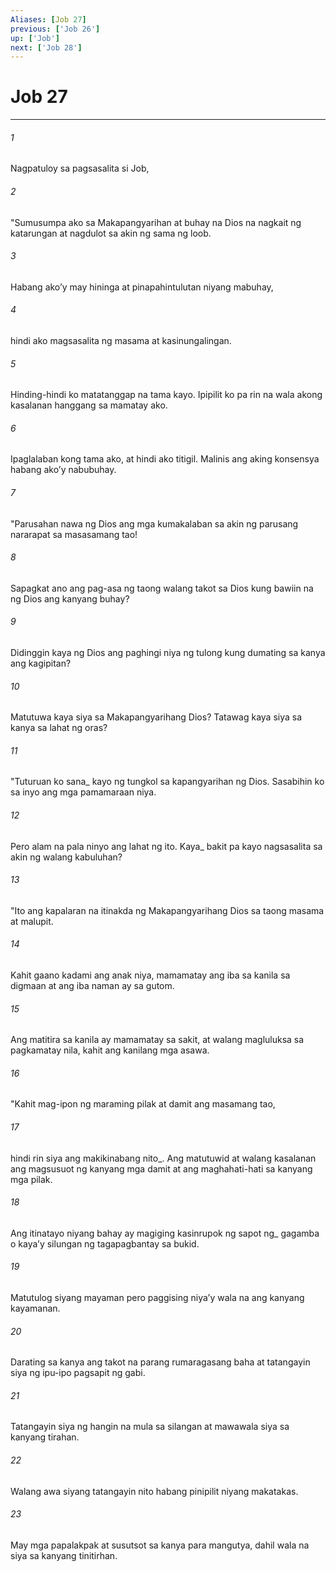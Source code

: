 ```yaml
---
Aliases: [Job 27]
previous: ['Job 26']
up: ['Job']
next: ['Job 28']
---
```

# Job 27

***






















###### 1 










Nagpatuloy sa pagsasalita si Job, 





















###### 2 










"Sumusumpa ako sa Makapangyarihan at buhay na Dios na nagkait ng katarungan at nagdulot sa akin ng sama ng loob. 





















###### 3 










Habang akoʼy may hininga at pinapahintulutan niyang mabuhay, 





















###### 4 










hindi ako magsasalita ng masama at kasinungalingan. 





















###### 5 










Hinding-hindi ko matatanggap na tama kayo. Ipipilit ko pa rin na wala akong kasalanan hanggang sa mamatay ako. 





















###### 6 










Ipaglalaban kong tama ako, at hindi ako titigil. Malinis ang aking konsensya habang akoʼy nabubuhay. 





















###### 7 










"Parusahan nawa ng Dios ang mga kumakalaban sa akin ng parusang nararapat sa masasamang tao! 





















###### 8 










Sapagkat ano ang pag-asa ng taong walang takot sa Dios kung bawiin na ng Dios ang kanyang buhay? 





















###### 9 










Didinggin kaya ng Dios ang paghingi niya ng tulong kung dumating sa kanya ang kagipitan? 





















###### 10 










Matutuwa kaya siya sa Makapangyarihang Dios? Tatawag kaya siya sa kanya sa lahat ng oras? 





















###### 11 










"Tuturuan ko sana_ kayo ng tungkol sa kapangyarihan ng Dios. Sasabihin ko sa inyo ang mga pamamaraan niya. 





















###### 12 










Pero alam na pala ninyo ang lahat ng ito. Kaya_ bakit pa kayo nagsasalita sa akin ng walang kabuluhan? 





















###### 13 










"Ito ang kapalaran na itinakda ng Makapangyarihang Dios sa taong masama at malupit. 





















###### 14 










Kahit gaano kadami ang anak niya, mamamatay ang iba sa kanila sa digmaan at ang iba naman ay sa gutom. 





















###### 15 










Ang matitira sa kanila ay mamamatay sa sakit, at walang magluluksa sa pagkamatay nila, kahit ang kanilang mga asawa. 





















###### 16 










"Kahit mag-ipon ng maraming pilak at damit ang masamang tao, 





















###### 17 










hindi rin siya ang makikinabang nito_. Ang matutuwid at walang kasalanan ang magsusuot ng kanyang mga damit at ang maghahati-hati sa kanyang mga pilak. 





















###### 18 










Ang itinatayo niyang bahay ay magiging kasinrupok ng sapot ng_ gagamba o kayaʼy silungan ng tagapagbantay sa bukid. 





















###### 19 










Matutulog siyang mayaman pero paggising niyaʼy wala na ang kanyang kayamanan. 





















###### 20 










Darating sa kanya ang takot na parang rumaragasang baha at tatangayin siya ng ipu-ipo pagsapit ng gabi. 





















###### 21 










Tatangayin siya ng hangin na mula sa silangan at mawawala siya sa kanyang tirahan. 





















###### 22 










Walang awa siyang tatangayin nito habang pinipilit niyang makatakas. 





















###### 23 










May mga papalakpak at susutsot sa kanya para mangutya, dahil wala na siya sa kanyang tinitirhan.
